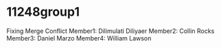 # 11248group1
Fixing Merge Conflict
Member1: Dilimulati Diliyaer
Member2: Collin Rocks
Member3: Daniel Marzo
Member4: William Lawson